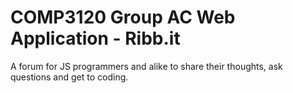 # COMP3120 Group AC Web Application - Ribb.it

A forum for JS programmers and alike to share their thoughts, ask questions and get to coding.
